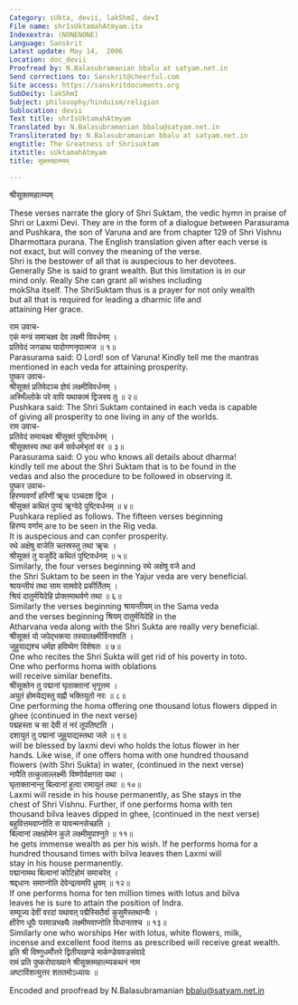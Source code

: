 ```yaml
---
Category: sUkta, devii, lakShmI, devI
File name: shrIsUktamahAtmyam.itx
Indexextra: (NONENONE)
Language: Sanskrit
Latest update: May 14,  2006
Location: doc_devii
Proofread by: N.Balasubramanian bbalu at satyam.net.in
Send corrections to: Sanskrit@cheerful.com
Site access: https://sanskritdocuments.org
SubDeity: lakShmI
Subject: philosophy/hinduism/religion
Sublocation: devii
Text title: shrIsUktamahAtmyam
Translated by: N.Balasubramanian bbalu@satyam.net.in
Transliterated by: N.Balasubramanian bbalu at satyam.net.in
engtitle: The Greatness of Shrisuktam
itxtitle: sUktamahAtmyam
title: सूक्तमहात्म्यम्

---
```

  
 श्रीसूक्तमहात्म्यम्   
  
 These verses narrate the glory of Shri Suktam, the vedic hymn in praise of  
Shri or Laxmi Devi. They are in the form of a dialogue between Parasurama  
and Pushkara, the son of Varuna and are from chapter 129 of Shri Vishnu  
Dharmottara purana. The English translation given after each verse is  
not exact, but will convey the meaning of the verse.  
Shri is the bestower of all that is auspecious to her devotees.  
Generally She is said to grant wealth. But this limitation is in our  
mind only. Really She can grant all wishes including  
mokSha itself. The ShriSuktam thus is a  prayer for not only wealth  
but all that is required for leading a dharmic life and  
attaining Her grace.  
  
  
राम उवाच-  
एकं मन्त्रं समाचक्ष्व देव लक्ष्मी विवर्धनम् ।  
प्रतिवेदं जगन्नाथ यादोगणनृपात्मज ॥ १॥  
Parasurama said: O Lord! son of Varuna! Kindly tell me the mantras  
mentioned in each veda for attaining prosperity.  
पुष्कर उवाच-  
श्रीसूक्तं प्रतिवेदञ्च ज्ञेयं लक्ष्मीविवर्धनम् ।  
अस्मिँल्लोके परे वापि यथाकामं द्विजस्य तु ॥ २॥  
Pushkara said: The Shri Suktam contained in each veda is capable  
of giving all prosperity to one living in any of the worlds.  
राम उवाच-  
प्रतिवेदं समाचक्ष्व श्रीसूक्तं पुष्टिवर्धनम् ।  
श्रीसूक्तस्य तथा कर्म सर्वधर्मभृतां वर ॥ ३॥  
Parasurama said: O you who knows all details about dharma!  
kindly tell me about the Shri Suktam that is to be found in the  
vedas and also the procedure to be followed in observing it.  
पुष्कर उवाच-  
हिरण्यवर्णां हरिणीं ॠचः पञ्चदश द्विज ।  
श्रीसूक्तं कथितं पुण्यं ॠग्वेदे पुष्टिवर्धनम् ॥ ४॥  
Pushkara replied as follows. The fifteen verses beginning  
हिरण्य वर्णाम्  are to be seen in the Rig veda.  
It is auspecious and can confer prosperity.  
रथे अक्षेषु वाजेति चतस्रस्तु तथा ॠचः ।  
श्रीसूक्तं तु यजुर्वेदे कथितं पुष्टिवर्धनम् ॥ ५॥  
Similarly, the four verses beginning रथे अक्षेषु वजे  and  
the Shri Suktam to be seen in the Yajur veda are very beneficial.  
श्रायन्तीयं तथा साम सामवेदे प्रकीर्तितम् ।  
श्रियं दातुर्मयिदेहि प्रोक्तमाथर्वणे तथा ॥ ६॥  
Similarly the verses beginning श्रायन्तीयम्  in the Sama veda  
and the verses beginning श्रियम् दातुर्मयिदेहि  in the  
Atharvana veda along with the Shri Sukta are really very beneficial.  
श्रीसूक्तं यो जपेद्भक्त्या तस्यालक्ष्मीर्विनश्यति ।  
जुहुयाद्यश्च धर्मज्ञ हविष्येण विशेषतः ॥ ७॥  
One who recites the Shri Sukta will get rid of his poverty in toto.  
One who performs homa with oblations  
will receive similar benefits.  
श्रीसूक्तेन तु पद्मानां घृताक्तानां भृगूत्तम ।  
अयुतं होमयेद्यस्तु वह्नौ भक्तियुतो नरः ॥ ८॥  
One performing the homa offering one thousand lotus flowers dipped in  
ghee (continued in the next verse)  
पद्महस्ता च सा देवी तं नरं तूपतिष्टति ।  
दशायुतं तु पद्मानां जुहुयाद्यस्तथा जले ॥ ९॥  
will be blessed by laxmi devi who holds the lotus flower in her  
hands. Like wise, if one offers homa with one hundred thousand  
flowers (with Shri Sukta) in water, (continued in the next verse)  
नापैति तत्कुलाल्लक्ष्मीः विष्णोर्वक्षगता यथा ।  
घृताक्तानान्तु बिल्वानां हुत्वा रामायुतं तथा ॥ १०॥  
Laxmi will reside in his house permanently, as She stays in the  
chest of Shri Vishnu.  Further, if one performs homa with ten  
thousand bilva leaves dipped in ghee, (continued in the next verse)  
बहुवित्तमवाप्नोति स यावन्मनसेच्छति ।  
बिल्वानां लक्षहोमेन कुले लक्ष्मीमुपाश्नुते ॥ ११॥  
he gets immense wealth as per his wish. If he performs homa for a  
hundred thousand times with bilva leaves then Laxmi will  
stay in his house permanently.  
पद्मानामथ बिल्वानां कोटिहोमं समाचरेत् ।  
श्रद्दधानः समाप्नोति देवेन्द्रत्वमपि ध्रुवम् ॥ १२॥  
If one performs homa for ten million times with lotus and bilva  
leaves he is sure to attain the position of Indra.  
सम्पूज्य देवीं वरदां यथावत् पद्मैस्सितैर्वा कुसुमैस्तथान्यैः ।  
क्षीरेण धूपैः परमान्नभक्ष्यैः लक्ष्मीमवाप्नोति विधानतश्च ॥ १३॥  
Similarly one who worships Her with lotus, white flowers, milk,  
incense and excellent food items as prescribed will receive great wealth.  
इति श्री विष्णुधर्मोत्तरे द्वितीयखण्डे मार्कण्डेयवज्रसंवादे  
रामं प्रति पुष्करोपाख्याने श्रीसूक्तमहात्म्यकथनं नाम  
अष्टाविंशत्युत्तर शततमोऽध्यायः ॥  
  
  
  
Encoded and proofread by N.Balasubramanian bbalu@satyam.net.in  
  
